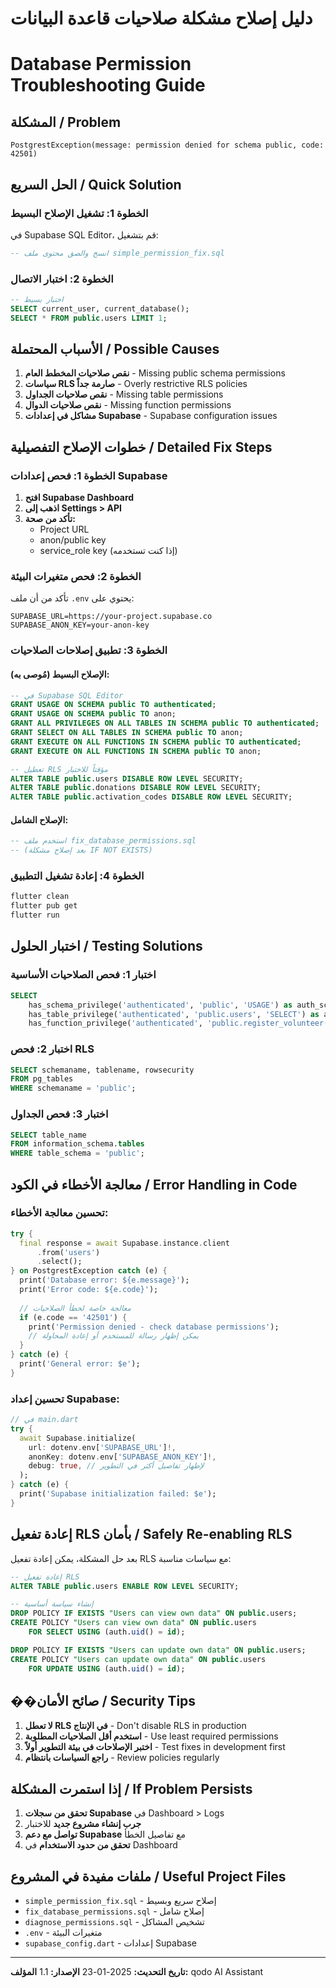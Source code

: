 # دليل إصلاح مشكلة صلاحيات قاعدة البيانات
# Database Permission Troubleshooting Guide

## المشكلة / Problem
```
PostgrestException(message: permission denied for schema public, code: 42501)
```

## الحل السريع / Quick Solution

### الخطوة 1: تشغيل الإصلاح البسيط
في Supabase SQL Editor، قم بتشغيل:
```sql
-- انسخ والصق محتوى ملف simple_permission_fix.sql
```

### الخطوة 2: اختبار الاتصال
```sql
-- اختبار بسيط
SELECT current_user, current_database();
SELECT * FROM public.users LIMIT 1;
```

## الأسباب المحتملة / Possible Causes

1. **نقص صلاحيات المخطط العام** - Missing public schema permissions
2. **سياسات RLS صارمة جداً** - Overly restrictive RLS policies  
3. **نقص صلاحيات الجداول** - Missing table permissions
4. **نقص صلاحيات الدوال** - Missing function permissions
5. **مشاكل في إعدادات Supabase** - Supabase configuration issues

## خطوات الإصلاح التفصيلية / Detailed Fix Steps

### الخطوة 1: فحص إعدادات Supabase

1. **افتح Supabase Dashboard**
2. **اذهب إلى Settings > API**
3. **تأكد من صحة:**
   - Project URL
   - anon/public key
   - service_role key (إذا كنت تستخدمه)

### الخطوة 2: فحص متغيرات البيئة

تأكد من أن ملف `.env` يحتوي على:
```env
SUPABASE_URL=https://your-project.supabase.co
SUPABASE_ANON_KEY=your-anon-key
```

### الخطوة 3: تطبيق إصلاحات الصلاحيات

#### الإصلاح البسيط (مُوصى به):
```sql
-- في Supabase SQL Editor
GRANT USAGE ON SCHEMA public TO authenticated;
GRANT USAGE ON SCHEMA public TO anon;
GRANT ALL PRIVILEGES ON ALL TABLES IN SCHEMA public TO authenticated;
GRANT SELECT ON ALL TABLES IN SCHEMA public TO anon;
GRANT EXECUTE ON ALL FUNCTIONS IN SCHEMA public TO authenticated;
GRANT EXECUTE ON ALL FUNCTIONS IN SCHEMA public TO anon;

-- تعطيل RLS مؤقتاً للاختبار
ALTER TABLE public.users DISABLE ROW LEVEL SECURITY;
ALTER TABLE public.donations DISABLE ROW LEVEL SECURITY;
ALTER TABLE public.activation_codes DISABLE ROW LEVEL SECURITY;
```

#### الإصلاح الشامل:
```sql
-- استخدم ملف fix_database_permissions.sql
-- (بعد إصلاح مشكلة IF NOT EXISTS)
```

### الخطوة 4: إعادة تشغيل التطبيق

```bash
flutter clean
flutter pub get
flutter run
```

## اختبار الحلول / Testing Solutions

### اختبار 1: فحص الصلاحيات الأساسية
```sql
SELECT 
    has_schema_privilege('authenticated', 'public', 'USAGE') as auth_schema,
    has_table_privilege('authenticated', 'public.users', 'SELECT') as auth_users,
    has_function_privilege('authenticated', 'public.register_volunteer(uuid,text,text,text,text,text)', 'EXECUTE') as auth_function;
```

### اختبار 2: فحص RLS
```sql
SELECT schemaname, tablename, rowsecurity 
FROM pg_tables 
WHERE schemaname = 'public';
```

### اختبار 3: فحص الجداول
```sql
SELECT table_name 
FROM information_schema.tables 
WHERE table_schema = 'public';
```

## معالجة الأخطاء في الكود / Error Handling in Code

### تحسين معالجة الأخطاء:
```dart
try {
  final response = await Supabase.instance.client
      .from('users')
      .select();
} on PostgrestException catch (e) {
  print('Database error: ${e.message}');
  print('Error code: ${e.code}');
  
  // معالجة خاصة لخطأ الصلاحيات
  if (e.code == '42501') {
    print('Permission denied - check database permissions');
    // يمكن إظهار رسالة للمستخدم أو إعادة المحاولة
  }
} catch (e) {
  print('General error: $e');
}
```

### تحسين إعداد Supabase:
```dart
// في main.dart
try {
  await Supabase.initialize(
    url: dotenv.env['SUPABASE_URL']!,
    anonKey: dotenv.env['SUPABASE_ANON_KEY']!,
    debug: true, // لإظهار تفاصيل أكثر في التطوير
  );
} catch (e) {
  print('Supabase initialization failed: $e');
}
```

## إعادة تفعيل RLS بأمان / Safely Re-enabling RLS

بعد حل المشكلة، يمكن إعادة تفعيل RLS مع سياسات مناسبة:

```sql
-- إعادة تفعيل RLS
ALTER TABLE public.users ENABLE ROW LEVEL SECURITY;

-- إنشاء سياسة أساسية
DROP POLICY IF EXISTS "Users can view own data" ON public.users;
CREATE POLICY "Users can view own data" ON public.users
    FOR SELECT USING (auth.uid() = id);

DROP POLICY IF EXISTS "Users can update own data" ON public.users;
CREATE POLICY "Users can update own data" ON public.users
    FOR UPDATE USING (auth.uid() = id);
```

## ��صائح الأمان / Security Tips

1. **لا تعطل RLS في الإنتاج** - Don't disable RLS in production
2. **استخدم أقل الصلاحيات المطلوبة** - Use least required permissions
3. **اختبر الإصلاحات في بيئة التطوير أولاً** - Test fixes in development first
4. **راجع السياسات بانتظام** - Review policies regularly

## إذا استمرت المشكلة / If Problem Persists

1. **تحقق من سجلات Supabase** في Dashboard > Logs
2. **جرب إنشاء مشروع جديد** للاختبار
3. **تواصل مع دعم Supabase** مع تفاصيل الخطأ
4. **تحقق من حدود الاستخدام** في Dashboard

## ملفات مفيدة في المشروع / Useful Project Files

- `simple_permission_fix.sql` - إصلاح سريع وبسيط
- `fix_database_permissions.sql` - إصلاح شامل
- `diagnose_permissions.sql` - تشخيص المشاكل
- `.env` - متغيرات البيئة
- `supabase_config.dart` - إعدادات Supabase

---

**تاريخ التحديث:** 2025-01-23
**الإصدار:** 1.1
**المؤلف:** qodo AI Assistant